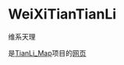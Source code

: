 # WeiXiTianTianLi
维系天理

是[TianLi_Map](https://github.com/WeiXiTainLi/TianLi)项目的[网页](https://weixitainli.github.io/WeiXiTianTianLi/)
